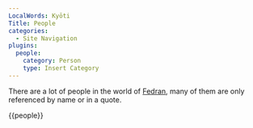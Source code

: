 ```yaml
---
LocalWords: Kyōti
Title: People
categories:
  - Site Navigation
plugins:
  people:
    category: Person
    type: Insert Category
---
```


There are a lot of people in the world of [Fedran](/), many of them are only referenced by name or in a quote.

{{people}}
